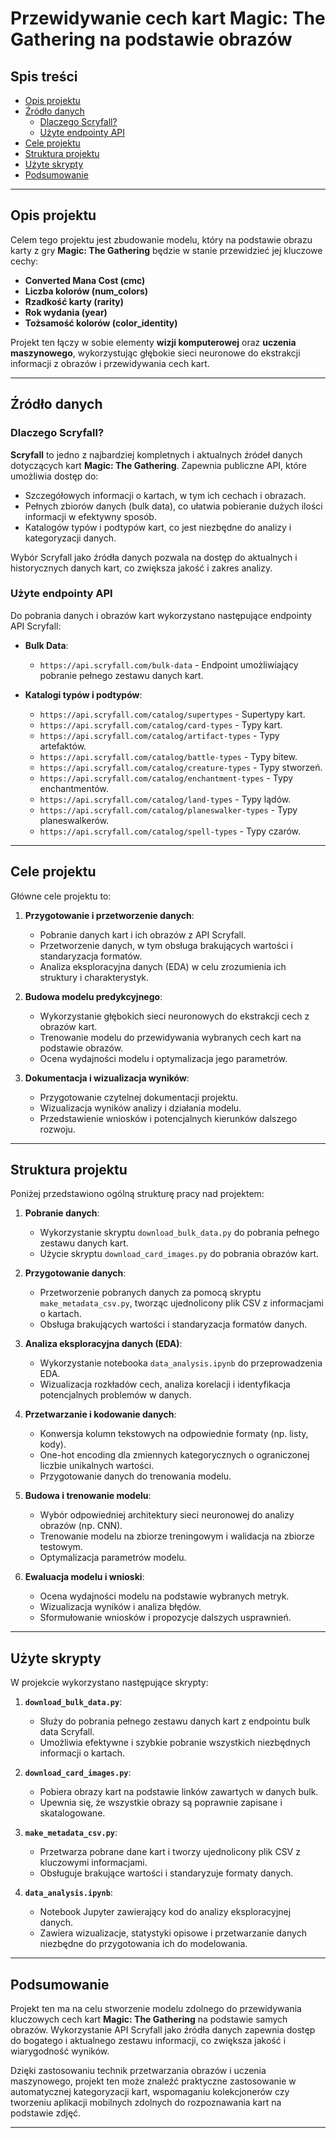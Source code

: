 # Przewidywanie cech kart Magic: The Gathering na podstawie obrazów

## Spis treści

- [Opis projektu](#opis-projektu)
- [Źródło danych](#źródło-danych)
  - [Dlaczego Scryfall?](#dlaczego-scryfall)
  - [Użyte endpointy API](#użyte-endpointy-api)
- [Cele projektu](#cele-projektu)
- [Struktura projektu](#struktura-projektu)
- [Użyte skrypty](#użyte-skrypty)
- [Podsumowanie](#podsumowanie)

---

## Opis projektu

Celem tego projektu jest zbudowanie modelu, który na podstawie obrazu karty z gry **Magic: The Gathering** będzie w stanie przewidzieć jej kluczowe cechy:

- **Converted Mana Cost (cmc)**
- **Liczba kolorów (num_colors)**
- **Rzadkość karty (rarity)**
- **Rok wydania (year)**
- **Tożsamość kolorów (color_identity)**

Projekt ten łączy w sobie elementy **wizji komputerowej** oraz **uczenia maszynowego**, wykorzystując głębokie sieci neuronowe do ekstrakcji informacji z obrazów i przewidywania cech kart.

---

## Źródło danych

### Dlaczego Scryfall?

**Scryfall** to jedno z najbardziej kompletnych i aktualnych źródeł danych dotyczących kart **Magic: The Gathering**. Zapewnia publiczne API, które umożliwia dostęp do:

- Szczegółowych informacji o kartach, w tym ich cechach i obrazach.
- Pełnych zbiorów danych (bulk data), co ułatwia pobieranie dużych ilości informacji w efektywny sposób.
- Katalogów typów i podtypów kart, co jest niezbędne do analizy i kategoryzacji danych.

Wybór Scryfall jako źródła danych pozwala na dostęp do aktualnych i historycznych danych kart, co zwiększa jakość i zakres analizy.

### Użyte endpointy API

Do pobrania danych i obrazów kart wykorzystano następujące endpointy API Scryfall:

- **Bulk Data**:
  - `https://api.scryfall.com/bulk-data` - Endpoint umożliwiający pobranie pełnego zestawu danych kart.

- **Katalogi typów i podtypów**:
  - `https://api.scryfall.com/catalog/supertypes` - Supertypy kart.
  - `https://api.scryfall.com/catalog/card-types` - Typy kart.
  - `https://api.scryfall.com/catalog/artifact-types` - Typy artefaktów.
  - `https://api.scryfall.com/catalog/battle-types` - Typy bitew.
  - `https://api.scryfall.com/catalog/creature-types` - Typy stworzeń.
  - `https://api.scryfall.com/catalog/enchantment-types` - Typy enchantmentów.
  - `https://api.scryfall.com/catalog/land-types` - Typy lądów.
  - `https://api.scryfall.com/catalog/planeswalker-types` - Typy planeswalkerów.
  - `https://api.scryfall.com/catalog/spell-types` - Typy czarów.

---

## Cele projektu

Główne cele projektu to:

1. **Przygotowanie i przetworzenie danych**:
   - Pobranie danych kart i ich obrazów z API Scryfall.
   - Przetworzenie danych, w tym obsługa brakujących wartości i standaryzacja formatów.
   - Analiza eksploracyjna danych (EDA) w celu zrozumienia ich struktury i charakterystyk.

2. **Budowa modelu predykcyjnego**:
   - Wykorzystanie głębokich sieci neuronowych do ekstrakcji cech z obrazów kart.
   - Trenowanie modelu do przewidywania wybranych cech kart na podstawie obrazów.
   - Ocena wydajności modelu i optymalizacja jego parametrów.

3. **Dokumentacja i wizualizacja wyników**:
   - Przygotowanie czytelnej dokumentacji projektu.
   - Wizualizacja wyników analizy i działania modelu.
   - Przedstawienie wniosków i potencjalnych kierunków dalszego rozwoju.

---

## Struktura projektu

Poniżej przedstawiono ogólną strukturę pracy nad projektem:

1. **Pobranie danych**:
   - Wykorzystanie skryptu `download_bulk_data.py` do pobrania pełnego zestawu danych kart.
   - Użycie skryptu `download_card_images.py` do pobrania obrazów kart.

2. **Przygotowanie danych**:
   - Przetworzenie pobranych danych za pomocą skryptu `make_metadata_csv.py`, tworząc ujednolicony plik CSV z informacjami o kartach.
   - Obsługa brakujących wartości i standaryzacja formatów danych.

3. **Analiza eksploracyjna danych (EDA)**:
   - Wykorzystanie notebooka `data_analysis.ipynb` do przeprowadzenia EDA.
   - Wizualizacja rozkładów cech, analiza korelacji i identyfikacja potencjalnych problemów w danych.

4. **Przetwarzanie i kodowanie danych**:
   - Konwersja kolumn tekstowych na odpowiednie formaty (np. listy, kody).
   - One-hot encoding dla zmiennych kategorycznych o ograniczonej liczbie unikalnych wartości.
   - Przygotowanie danych do trenowania modelu.

5. **Budowa i trenowanie modelu**:
   - Wybór odpowiedniej architektury sieci neuronowej do analizy obrazów (np. CNN).
   - Trenowanie modelu na zbiorze treningowym i walidacja na zbiorze testowym.
   - Optymalizacja parametrów modelu.

6. **Ewaluacja modelu i wnioski**:
   - Ocena wydajności modelu na podstawie wybranych metryk.
   - Wizualizacja wyników i analiza błędów.
   - Sformułowanie wniosków i propozycje dalszych usprawnień.

---

## Użyte skrypty

W projekcie wykorzystano następujące skrypty:

1. **`download_bulk_data.py`**:
   - Służy do pobrania pełnego zestawu danych kart z endpointu bulk data Scryfall.
   - Umożliwia efektywne i szybkie pobranie wszystkich niezbędnych informacji o kartach.

2. **`download_card_images.py`**:
   - Pobiera obrazy kart na podstawie linków zawartych w danych bulk.
   - Upewnia się, że wszystkie obrazy są poprawnie zapisane i skatalogowane.

3. **`make_metadata_csv.py`**:
   - Przetwarza pobrane dane kart i tworzy ujednolicony plik CSV z kluczowymi informacjami.
   - Obsługuje brakujące wartości i standaryzuje formaty danych.

4. **`data_analysis.ipynb`**:
   - Notebook Jupyter zawierający kod do analizy eksploracyjnej danych.
   - Zawiera wizualizacje, statystyki opisowe i przetwarzanie danych niezbędne do przygotowania ich do modelowania.

---

## Podsumowanie

Projekt ten ma na celu stworzenie modelu zdolnego do przewidywania kluczowych cech kart **Magic: The Gathering** na podstawie samych obrazów. Wykorzystanie API Scryfall jako źródła danych zapewnia dostęp do bogatego i aktualnego zestawu informacji, co zwiększa jakość i wiarygodność wyników.

Dzięki zastosowaniu technik przetwarzania obrazów i uczenia maszynowego, projekt ten może znaleźć praktyczne zastosowanie w automatycznej kategoryzacji kart, wspomaganiu kolekcjonerów czy tworzeniu aplikacji mobilnych zdolnych do rozpoznawania kart na podstawie zdjęć.

---
